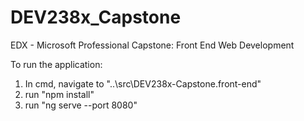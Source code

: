 # DEV238x_Capstone
EDX - Microsoft Professional Capstone: Front End Web Development

To run the application:
1. In cmd, navigate to "..\src\DEV238x-Capstone.front-end"
2. run "npm install"
3. run "ng serve --port 8080"